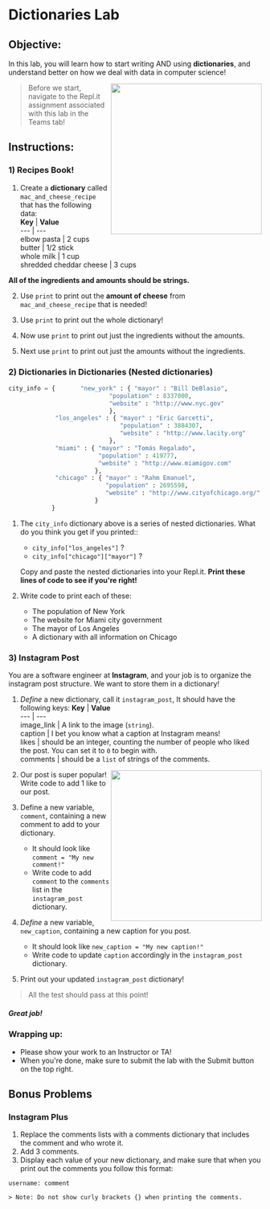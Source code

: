 # Dictionaries Lab

## Objective: 
In this lab, you will learn how to start writing AND using **dictionaries**, and understand better on how we deal with data in computer science!



<img src="https://static.wixstatic.com/media/bb4cc9_7636144fdaa54a84a77b6c59d25dd6f8~mv2.gif" width="300" align="right">




> Before we start, navigate to the Repl.it assignment associated with this lab in the Teams tab! 

## Instructions:

### 1) Recipes Book!

1. Create a **dictionary** called `mac_and_cheese_recipe` that has the following data:  
    **Key** | **Value**          
    --- | ---   
    elbow pasta | 2 cups         
    butter | 1/2 stick      
    whole milk | 1 cup     
    shredded cheddar cheese | 3 cups    

  **All of the ingredients and amounts should be strings.**

2. Use `print` to print out the **amount of cheese** from `mac_and_cheese_recipe` that is needed!

3. Use `print` to print out the whole dictionary!

4. Now use `print` to print out just the ingredients without the amounts.

5. Next use `print` to print out just the amounts without the ingredients. 

     
### 2) Dictionaries in Dictionaries (Nested dictionaries)
```python
city_info = {		"new_york" : { "mayor" : "Bill DeBlasio",
							"population" : 8337000,
							"website" : "http://www.nyc.gov"
							},
			 "los_angeles" : { "mayor" : "Eric Garcetti",
							   "population" : 3884307,
							   "website" : "http://www.lacity.org"
							},
			 "miami" : { "mayor" : "Tomás Regalado",
					     "population" : 419777,
						 "website" : "http://www.miamigov.com"
					    },
			 "chicago" : { "mayor" : "Rahm Emanuel",
						   "population" : 2695598,
						   "website" : "http://www.cityofchicago.org/"
						}
		    }
```
1. The `city_info` dictionary above is a series of nested dictionaries. What do you think you get if you printed::
    - `city_info["los_angeles"]` ?
    - `city_info["chicago"]["mayor"]` ?
	
    Copy and paste the nested dictionaries into your Repl.it.
    **Print these lines of code to see if you're right!**

2. Write code to print each of these:
    - The population of New York
    - The website for Miami city government
    - The mayor of Los Angeles
    - A dictionary with all information on Chicago


### 3) Instagram Post

You are a software engineer at **Instagram**, and your job is to organize the instagram post structure. We want to store them in a dictionary!

1. *Define* a new dictionary, call it `instagram_post`, It should have the following keys:
    **Key** | **Value**          
    --- | ---   
    image_link | A link to the image (`string`).         
    caption | I bet you know what a caption at Instagram means!      
    likes | should be an integer, counting the number of people who liked the post. You can set it to `0` to begin with.   
    comments | should be a `list` of strings of the comments.

<img src="https://gifimage.net/wp-content/uploads/2018/11/instagram-post-gif.gif" width="300" align="right">
    
2. Our post is super popular! Write code to add 1 like to our post.

3. Define a new variable, `comment`, containing a new comment to add to your dictionary.
    - It should look like `comment = "My new comment!"`
    - Write code to add `comment` to the `comments` list in the `instagram_post` dictionary.

4. *Define* a new variable, `new_caption`, containing a new caption for you post.
    - It should look like `new_caption = "My new caption!"`
    - Write code to update `caption` accordingly in the `instagram_post` dictionary.
    
5. Print out your updated `instagram_post` dictionary!

> All the test should pass at this point!


##### Great job!

### Wrapping up:
- Please show your work to an Instructor or TA!
- When you're done, make sure to submit the lab with the Submit button on the top right.


## Bonus Problems 
### Instagram Plus
1. Replace the comments lists with a comments dictionary that includes the comment and who wrote it.
2. Add 3 comments. 
3. Display each value of your new dictionary, and make sure that when you print out the comments you follow this format:
	
 ` username: comment `
 
	> Note: Do not show curly brackets {} when printing the comments.


<!-- 

## Wrapping up:

Run the test.
- If it passes:
    - You can go on to try the challenges problems. Be sure you don't change any of the code you already wrote!
    - When you're done, make sure to submit the lab with the `Submit` button on the top right.
- If it fails:
    - Review the lab to see if you missed any steps. You need to follow the steps _exactly_ to pass.
    - If you have questions, ask a classmate, or call over an Instructor or TA!

-->
